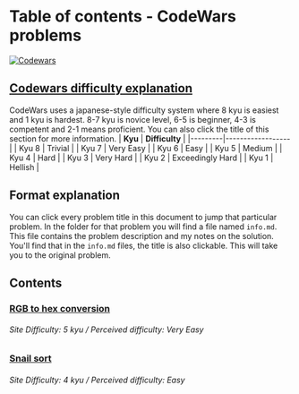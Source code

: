 # Table of contents - CodeWars problems
[![Codewars](https://www.codewars.com/users/GillesVanPellicom/badges/large)](https://www.codewars.com/users/GillesVanPellicom)
## [Codewars difficulty explanation](https://docs.codewars.com/gamification/ranks/)
CodeWars uses a japanese-style difficulty system where 8 kyu is easiest and 1 kyu is hardest.
8-7 kyu is novice level, 6-5 is beginner, 4-3 is competent and 2-1 means proficient. You can also click the title of this section for more information.
| **Kyu** | **Difficulty**   |
|---------|------------------|
| Kyu 8   | Trivial          |
| Kyu 7   | Very Easy        |
| Kyu 6   | Easy             |
| Kyu 5   | Medium           |
| Kyu 4   | Hard             |
| Kyu 3   | Very Hard        |
| Kyu 2   | Exceedingly Hard |
| Kyu 1   | Hellish          |
## Format explanation
You can click every problem title in this document to jump that particular problem.
In the folder for that problem you will find a file named ```info.md```. This file contains the problem description and my notes on the solution. You'll find that in the ```info.md``` files, the title is also clickable. This will take you to the original problem.

## Contents

### [RGB to hex conversion](https://www.codewars.com/kata/513e08acc600c94f01000001/cpp)
###### Site Difficulty: 5 kyu / Perceived difficulty: Very Easy

### [Snail sort](https://www.codewars.com/kata/521c2db8ddc89b9b7a0000c1/cpp)
###### Site Difficulty: 4 kyu / Perceived difficulty: Easy
